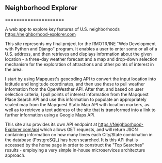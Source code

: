 ## Neighborhood Explorer
=====================

A web app to explore key features of U.S. neighborhoods
https://neighborhood-explorer.com

This site represents my final project for the RMOTR/INE "Web Development with Python and Django" program. It enables a user to enter some or all of a U.S. address, and then retrieves and displays information about the given location - a three-day weather forecast and a map and drop-down selection mechanism for the exploration of attractions and other points of interest in the area.

I start by using Mapquest's geocoding API to convert the input location into latitude and longitude coordinates, and then use these to pull weather information from the OpenWeather API. After that, and based on user selection criteria, I pull points of interest information from the Mapquest Place Search API and use this information to populate an appropriately scaled map from the Mapquest Static Map API with location markers, as well as to retrieve a text address of the site that is transformed into a link to further information using a Google Maps API.

This site also provides its own API endpoint at https://Neighborhood-Explorer.com/api which allows GET requests, and will return JSON containing information on how many times each City/State combination in the database (PostgreSQL) has been searched. It is this API that is accessed by the home page in order to construct the "Top Searches" results - employing a very simple in-house microservices architecture approach.